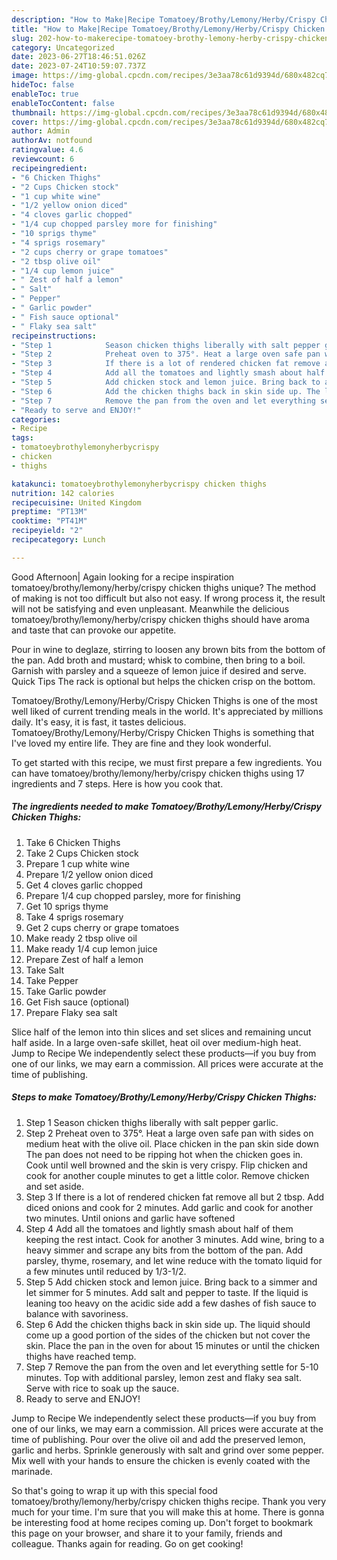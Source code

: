 ```yaml
---
description: "How to Make|Recipe Tomatoey/Brothy/Lemony/Herby/Crispy Chicken Thighs {That is Simple"
title: "How to Make|Recipe Tomatoey/Brothy/Lemony/Herby/Crispy Chicken Thighs {That is Simple"
slug: 202-how-to-makerecipe-tomatoey-brothy-lemony-herby-crispy-chicken-thighs-that-is-simple
category: Uncategorized
date: 2023-06-27T18:46:51.026Z
date: 2023-07-24T10:59:07.737Z
image: https://img-global.cpcdn.com/recipes/3e3aa78c61d9394d/680x482cq70/tomatoeybrothylemonyherbycrispy-chicken-thighs-recipe-main-photo.jpg
hideToc: false
enableToc: true
enableTocContent: false
thumbnail: https://img-global.cpcdn.com/recipes/3e3aa78c61d9394d/680x482cq70/tomatoeybrothylemonyherbycrispy-chicken-thighs-recipe-main-photo.jpg
cover: https://img-global.cpcdn.com/recipes/3e3aa78c61d9394d/680x482cq70/tomatoeybrothylemonyherbycrispy-chicken-thighs-recipe-main-photo.jpg
author: Admin
authorAv: notfound
ratingvalue: 4.6
reviewcount: 6
recipeingredient:
- "6 Chicken Thighs"
- "2 Cups Chicken stock"
- "1 cup white wine"
- "1/2 yellow onion diced"
- "4 cloves garlic chopped"
- "1/4 cup chopped parsley more for finishing"
- "10 sprigs thyme"
- "4 sprigs rosemary"
- "2 cups cherry or grape tomatoes"
- "2 tbsp olive oil"
- "1/4 cup lemon juice"
- " Zest of half a lemon"
- " Salt"
- " Pepper"
- " Garlic powder"
- " Fish sauce optional"
- " Flaky sea salt"
recipeinstructions:
- "Step 1            Season chicken thighs liberally with salt pepper garlic."
- "Step 2            Preheat oven to 375°. Heat a large oven safe pan with sides on medium heat with the olive oil. Place chicken in the pan skin side down The pan does not need to be ripping hot when the chicken goes in. Cook until well browned and the skin is very crispy. Flip chicken and cook for another couple minutes to get a little color. Remove chicken and set aside."
- "Step 3            If there is a lot of rendered chicken fat remove all but 2 tbsp. Add diced onions and cook for 2 minutes. Add garlic and cook for another two minutes. Until onions and garlic have softened"
- "Step 4            Add all the tomatoes and lightly smash about half of them keeping the rest intact. Cook for another 3 minutes. Add wine, bring to a heavy simmer and scrape any bits from the bottom of the pan. Add parsley, thyme, rosemary, and let wine reduce with the tomato liquid for a few minutes until reduced by 1/3-1/2."
- "Step 5            Add chicken stock and lemon juice. Bring back to a simmer and let simmer for 5 minutes. Add salt and pepper to taste. If the liquid is leaning too heavy on the acidic side add a few dashes of fish sauce to balance with savoriness."
- "Step 6            Add the chicken thighs back in skin side up. The liquid should come up a good portion of the sides of the chicken but not cover the skin. Place the pan in the oven for about 15 minutes or until the chicken thighs have reached temp."
- "Step 7            Remove the pan from the oven and let everything settle for 5-10 minutes. Top with additional parsley, lemon zest and flaky sea salt. Serve with rice to soak up the sauce."
- "Ready to serve and ENJOY!"
categories:
- Recipe
tags:
- tomatoeybrothylemonyherbycrispy
- chicken
- thighs

katakunci: tomatoeybrothylemonyherbycrispy chicken thighs 
nutrition: 142 calories
recipecuisine: United Kingdom
preptime: "PT13M"
cooktime: "PT41M"
recipeyield: "2"
recipecategory: Lunch

---
```



Good Afternoon| Again looking for a recipe inspiration tomatoey/brothy/lemony/herby/crispy chicken thighs unique? The method of making is not too difficult but also not easy. If wrong process it, the result will not be satisfying and even unpleasant. Meanwhile the delicious tomatoey/brothy/lemony/herby/crispy chicken thighs should have aroma and taste that can provoke our appetite.





Pour in wine to deglaze, stirring to loosen any brown bits from the bottom of the pan. Add broth and mustard; whisk to combine, then bring to a boil. Garnish with parsley and a squeeze of lemon juice if desired and serve. Quick Tips The rack is optional but helps the chicken crisp on the bottom.

Tomatoey/Brothy/Lemony/Herby/Crispy Chicken Thighs is one of the most well liked of current trending meals in the world. It's appreciated by millions daily. It's easy, it is fast, it tastes delicious. Tomatoey/Brothy/Lemony/Herby/Crispy Chicken Thighs is something that I've loved my entire life. They are fine and they look wonderful.


To get started with this recipe, we must first prepare a few ingredients. You can have tomatoey/brothy/lemony/herby/crispy chicken thighs using 17 ingredients and 7 steps. Here is how you cook that.

<!--inarticleads1-->

##### The ingredients needed to make Tomatoey/Brothy/Lemony/Herby/Crispy Chicken Thighs:

1. Take 6 Chicken Thighs
1. Take 2 Cups Chicken stock
1. Prepare 1 cup white wine
1. Prepare 1/2 yellow onion diced
1. Get 4 cloves garlic chopped
1. Prepare 1/4 cup chopped parsley, more for finishing
1. Get 10 sprigs thyme
1. Take 4 sprigs rosemary
1. Get 2 cups cherry or grape tomatoes
1. Make ready 2 tbsp olive oil
1. Make ready 1/4 cup lemon juice
1. Prepare  Zest of half a lemon
1. Take  Salt
1. Take  Pepper
1. Take  Garlic powder
1. Get  Fish sauce (optional)
1. Prepare  Flaky sea salt


Slice half of the lemon into thin slices and set slices and remaining uncut half aside. In a large oven-safe skillet, heat oil over medium-high heat. Jump to Recipe We independently select these products—if you buy from one of our links, we may earn a commission. All prices were accurate at the time of publishing. 

<!--inarticleads2-->

##### Steps to make Tomatoey/Brothy/Lemony/Herby/Crispy Chicken Thighs:

1. Step 1            Season chicken thighs liberally with salt pepper garlic.
1. Step 2            Preheat oven to 375°. Heat a large oven safe pan with sides on medium heat with the olive oil. Place chicken in the pan skin side down The pan does not need to be ripping hot when the chicken goes in. Cook until well browned and the skin is very crispy. Flip chicken and cook for another couple minutes to get a little color. Remove chicken and set aside.
1. Step 3            If there is a lot of rendered chicken fat remove all but 2 tbsp. Add diced onions and cook for 2 minutes. Add garlic and cook for another two minutes. Until onions and garlic have softened
1. Step 4            Add all the tomatoes and lightly smash about half of them keeping the rest intact. Cook for another 3 minutes. Add wine, bring to a heavy simmer and scrape any bits from the bottom of the pan. Add parsley, thyme, rosemary, and let wine reduce with the tomato liquid for a few minutes until reduced by 1/3-1/2.
1. Step 5            Add chicken stock and lemon juice. Bring back to a simmer and let simmer for 5 minutes. Add salt and pepper to taste. If the liquid is leaning too heavy on the acidic side add a few dashes of fish sauce to balance with savoriness.
1. Step 6            Add the chicken thighs back in skin side up. The liquid should come up a good portion of the sides of the chicken but not cover the skin. Place the pan in the oven for about 15 minutes or until the chicken thighs have reached temp.
1. Step 7            Remove the pan from the oven and let everything settle for 5-10 minutes. Top with additional parsley, lemon zest and flaky sea salt. Serve with rice to soak up the sauce.
1. Ready to serve and ENJOY!

Jump to Recipe We independently select these products—if you buy from one of our links, we may earn a commission. All prices were accurate at the time of publishing. Pour over the olive oil and add the preserved lemon, garlic and herbs. Sprinkle generously with salt and grind over some pepper. Mix well with your hands to ensure the chicken is evenly coated with the marinade. 

So that's going to wrap it up with this special food tomatoey/brothy/lemony/herby/crispy chicken thighs recipe. Thank you very much for your time. I'm sure that you will make this at home. There is gonna be interesting food at home recipes coming up. Don't forget to bookmark this page on your browser, and share it to your family, friends and colleague. Thanks again for reading. Go on get cooking!
